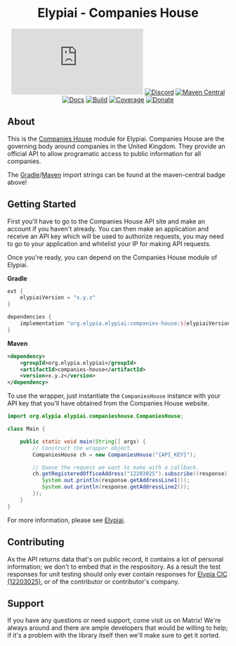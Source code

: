 <div align="center">

# Elypiai - Companies House
[![Matrix]][matrix-community] [![Discord]][discord-guild] [![Maven Central]][maven-page] [![Docs]][documentation] [![Build]][gitlab] [![Coverage]][gitlab] [![Donate]][elypia-donate]
</div>

## About
This is the [Companies House] module for Elypiai.
Companies House are the governing body around companies in the United Kingdom.
They provide an official API to allow programatic access to public information
for all companies.

The [Gradle]/[Maven] import strings can be found at the maven-central badge above!

## Getting Started
First you'll have to go to the Companies House API site and make an account if you haven't already.
You can then make an application and receive an API key which will be used to authorize requests,
you may need to go to your application and whitelist your IP for making API requests.

Once you're ready, you can depend on the Companies House module of Elypiai.

**Gradle**
```gradle
ext {
    elypiaiVersion = "x.y.z"
}

dependencies {
    implementation "org.elypia.elypiai:companies-house:${elypiaiVersion}"
}
```

**Maven**
```xml
<dependency>
    <groupId>org.elypia.elypiai</groupId>
    <artifactId>companies-house</artifactId>
    <version>x.y.z</version>
</dependency>
```

To use the wrapper, just instantiate the `CompaniesHouse` instance with your API key
that you'll have obtained from the Companies House website.

```java
import org.elypia.elypiai.companieshouse.CompaniesHouse;

class Main {

    public static void main(String[] args) {
        // Construct the wrapper object.
        CompaniesHouse ch = new CompaniesHouse("{API_KEY}");

        // Queue the request we want to make with a callback.
        ch.getRegisteredOfficeAddress("12203025").subscribe((response) -> {
           System.out.println(response.getAddressLine1());
           System.out.println(response.getAddressLine2());
        });
    }
}
```

For more information, please see [Elypiai].

## Contributing
As the API returns data that's on public record, it contains a lot of personal information;
we don't to embed that in the respository. As a result the test responses for
unit testing should only ever contain responses for [Elypia CIC (12203025)], or
of the contributor or contributor's company.

## Support
If you have any questions or need support, come visit us on Matrix! We're always around and there are
ample developers that would be willing to help; if it's a problem with the library itself then we'll
make sure to get it sorted.

[matrix-community]: https://matrix.to/#/+elypia:matrix.org "Matrix Invite"
[discord-guild]: https://discord.gg/hprGMaM "Discord Invite"
[maven-page]: https://search.maven.org/artifact/org.elypia.elypiai/cleverbot "Maven Central"
[documentation]: https://elypia.gitlab.io/elypiai/com/elypia/elypiai/cleverbot/package-summary.html "Documentation"
[gitlab]: https://gitlab.com/Elypia/elypiai/commits/master "Repository on GitLab"
[elypia-donate]: https://elypia.org/donate "Donate to Elypia"
[Gradle]: https://gradle.org/ "Depend via Gradle"
[Maven]: https://maven.apache.org/ "Depend via Maven"
[Companies House]: https://developer.companieshouse.gov.uk/api/docs/
[Elypiai]: https://gitlab.com/Elypia/elypiai "Elypiai Repository"
[Elypia CIC (12203025)]: https://beta.companieshouse.gov.uk/company/12203025

[Matrix]: https://img.shields.io/matrix/elypia:matrix.org?logo=matrix "Matrix Shield"
[Discord]: https://discord.com/api/guilds/184657525990359041/widget.png "Discord Shield"
[Maven Central]: https://img.shields.io/maven-central/v/org.elypia.elypiai/cleverbot "Download Shield"
[Docs]: https://img.shields.io/badge/docs-elypiai-blue.svg "Documentation Shield"
[Build]: https://gitlab.com/Elypia/elypiai/badges/master/pipeline.svg "GitLab Build Shield"
[Coverage]: https://gitlab.com/Elypia/elypiai/badges/master/coverage.svg "GitLab Coverage Shield"
[Donate]: https://img.shields.io/badge/donate-elypia-blueviolet "Donate Shield"
